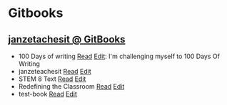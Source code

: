 # Gitbooks

## [janzetachesit @ GitBooks](https://www.gitbook.com/@janzeteachesit)
- 100 Days of writing [Read](https://janzeteachesit.gitbooks.io/100-days-of-writing/content/) [Edit](https://www.gitbook.com/book/janzeteachesit/100-days-of-writing/edit#/edit/master/README.md): I'm challenging myself to 100 Days Of Writing
- janzeteachesit [Read](https://janzeteachesit.gitbooks.io/janzeteachesit/content/) [Edit](https://www.gitbook.com/book/janzeteachesit/janzeteachesit/edit#/edit/master/README.md?_k=k1m0v5)
- STEM 8 Text [Read](https://janzeteachesit.gitbooks.io/stem-8-text/content/) [Edit](https://www.gitbook.com/book/janzeteachesit/stem-8-text/edit#/edit/?_k=37mbri)
- Redefining the Classroom [Read](https://janzeteachesit.gitbooks.io/redefining-the-classroom/content/) [Edit](https://www.gitbook.com/book/janzeteachesit/redefining-the-classroom/edit#/edit/master/README.md?_k=m5jah1)
- test-book [Read](https://janzeteachesit.gitbooks.io/test-book/content/) [Edit](https://www.gitbook.com/book/janzeteachesit/test-book/edit#/edit/master/README.md)
